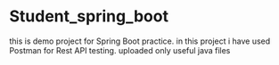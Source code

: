 # Student_spring_boot
this is demo project for Spring Boot practice. in this project i have used Postman for  Rest API testing. uploaded only useful java files
